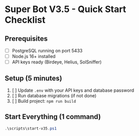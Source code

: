 # Super Bot V3.5 - Quick Start Checklist

## Prerequisites
- [ ] PostgreSQL running on port 5433
- [ ] Node.js 16+ installed
- [ ] API keys ready (Birdeye, Helius, SolSniffer)

## Setup (5 minutes)
1. [ ] Update `.env` with your API keys and database password
2. [ ] Run database migrations (if not done)
3. [ ] Build project: `npm run build`

## Start Everything (1 command)
```powershell
.\scripts\start-v35.ps1